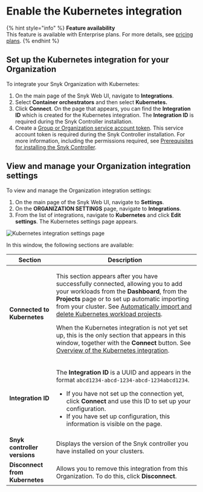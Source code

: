 # Enable the Kubernetes integration

{% hint style="info" %}
**Feature availability**\
This feature is available with Enterprise plans. For more details, see [pricing plans](https://snyk.io/plans/).
{% endhint %}

## Set up the Kubernetes integration for your Organization

To integrate your Snyk Organization with Kubernetes:

1. On the main page of the Snyk Web UI, navigate to **Integrations**.
2. Select **Container orchestrators** and then select **Kubernetes.**
3. Click **Connect**. On the page that appears, you can find the **Integration ID** which is created for the Kubernetes integration. The **Integration ID** is required during the Snyk Controller installation.
4. Create a [Group or Organization service account token](../../../enterprise-setup/service-accounts/). This service account token is required during the Snyk Controller installation. For more information, including the permissions required, see [Prerequisites for installing the Snyk Controller](../../../scan-applications/snyk-container/kubernetes-integration/use-the-snyk-controller/#prerequisites-for-installing-the-snyk-controller).

## View and manage your Organization integration settings

To view and manage the Organization integration settings:

1. On the main page of the Snyk Web UI, navigate to **Settings**.
2. On the **ORGANIZATION SETTINGS** page, navigate to **Integrations**.
3. From the list of integrations, navigate to **Kubernetes** and click **Edit** **settings**. The Kubernetes settings page appears.

![Kubernetes integration settings page](../../../.gitbook/assets/uuid-03a03790-d87e-6260-4ffc-dc474ce014fa-en.gif)

In this window, the following sections are available:

| Section                        | Description                                                                                                                                                                                                                                                                                                                                                                                                                                                                                                                                                                                                                                                                                                                                                                                          |
| ------------------------------ | ---------------------------------------------------------------------------------------------------------------------------------------------------------------------------------------------------------------------------------------------------------------------------------------------------------------------------------------------------------------------------------------------------------------------------------------------------------------------------------------------------------------------------------------------------------------------------------------------------------------------------------------------------------------------------------------------------------------------------------------------------------------------------------------------------- |
| **Connected to Kubernetes**    | <p>This section appears after you have successfully connected, allowing you to add your workloads from the <strong>Dashboard</strong>, from the <strong>Projects</strong> page or to set up automatic importing from your cluster. See <a href="../../../scan-applications/snyk-container/kubernetes-integration/automatically-import-and-delete-kubernetes-workload-projects.md">Automatically import and delete Kubernetes workload projects</a>. </p><p></p><p>When the Kubernetes integration is not yet set up, this is the only section that appears in this window, together with the <strong>Connect</strong> button. See <a href="../../../scan-applications/snyk-container/kubernetes-integration/overview-of-the-kubernetes-integration/">Overview of the Kubernetes integration</a>.</p> |
| **Integration ID**             | <p>The <strong>Integration ID</strong> is a UUID and appears in the format <code>abcd1234-abcd-1234-abcd-1234abcd1234</code>.</p><ul><li>If you have not set up the connection yet, click <strong>Connect</strong> and use this ID to set up your configuration.</li><li>If you have set up configuration, this information is visible on the page. </li></ul>                                                                                                                                                                                                                                                                                                                                                                                                                                       |
| **Snyk controller versions**   | Displays the version of the Snyk controller you have installed on your clusters.                                                                                                                                                                                                                                                                                                                                                                                                                                                                                                                                                                                                                                                                                                                     |
| **Disconnect from Kubernetes** | Allows you to remove this integration from this Organization. To do this, click **Disconnect**.                                                                                                                                                                                                                                                                                                                                                                                                                                                                                                                                                                                                                                                                                                      |
